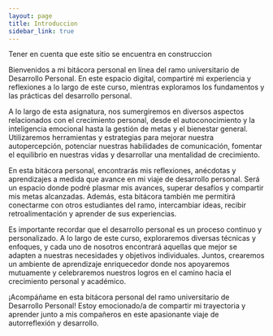 ```yaml
---
layout: page
title: Introduccion
sidebar_link: true
---
```


<p class="message">
Tener en cuenta que este sitio se encuentra en construccion
</p>

Bienvenidos a mi bitácora personal en línea del ramo universitario de Desarrollo Personal. En este espacio digital, compartiré mi experiencia y reflexiones a lo largo de este curso, mientras exploramos los fundamentos y las prácticas del desarrollo personal.

A lo largo de esta asignatura, nos sumergiremos en diversos aspectos relacionados con el crecimiento personal, desde el autoconocimiento y la inteligencia emocional hasta la gestión de metas y el bienestar general. Utilizaremos herramientas y estrategias para mejorar nuestra autopercepción, potenciar nuestras habilidades de comunicación, fomentar el equilibrio en nuestras vidas y desarrollar una mentalidad de crecimiento.

En esta bitácora personal, encontrarás mis reflexiones, anécdotas y aprendizajes a medida que avance en mi viaje de desarrollo personal. Será un espacio donde podré plasmar mis avances, superar desafíos y compartir mis metas alcanzadas. Además, esta bitácora también me permitirá conectarme con otros estudiantes del ramo, intercambiar ideas, recibir retroalimentación y aprender de sus experiencias.

Es importante recordar que el desarrollo personal es un proceso continuo y personalizado. A lo largo de este curso, exploraremos diversas técnicas y enfoques, y cada uno de nosotros encontrará aquellas que mejor se adapten a nuestras necesidades y objetivos individuales. Juntos, crearemos un ambiente de aprendizaje enriquecedor donde nos apoyaremos mutuamente y celebraremos nuestros logros en el camino hacia el crecimiento personal y académico.

¡Acompáñame en esta bitácora personal del ramo universitario de Desarrollo Personal! Estoy emocionado/a de compartir mi trayectoria y aprender junto a mis compañeros en este apasionante viaje de autorreflexión y desarrollo.